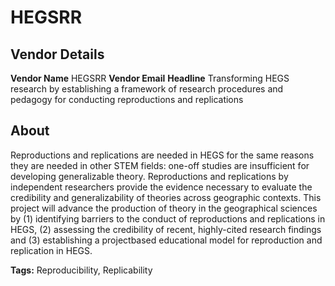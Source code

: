 # HEGSRR

## Vendor Details
**Vendor Name** HEGSRR
**Vendor Email** 
**Headline** Transforming HEGS research by establishing a framework of research procedures and pedagogy for conducting reproductions and replications

## About
Reproductions and replications are needed in HEGS for the same reasons they are needed in other STEM fields: one-off studies are insufficient for developing generalizable theory. Reproductions and replications by independent researchers provide the evidence necessary to evaluate the credibility and generalizability of theories across geographic contexts. This project will advance the production of theory in the geographical sciences by (1) identifying barriers to the conduct of reproductions and replications in HEGS, (2) assessing the credibility of recent, highly-cited research findings and (3) establishing a projectbased educational model for reproduction and replication in HEGS.

**Tags:** Reproducibility, Replicability
